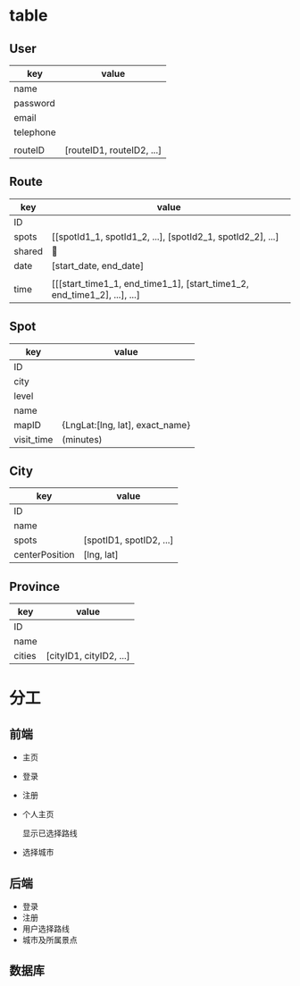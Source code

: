 # table

## User
| key | value |
| --- | --- |
| name  |   |
| password |  |
| email ||
| telephone ||
|   |   |
| routeID  | [routeID1, routeID2, ...] |

## Route
| key | value |
| --- | --- |
| ID  |   |
| spots | [[spotId1\_1, spotId1\_2, ...], [spotId2\_1, spotId2\_2], ...]|
| shared |
| date |[start\_date, end\_date]
||
| time  | [[[start\_time1\_1, end\_time1\_1], [start\_time1\_2, end\_time1\_2], ...], ...] |

## Spot
| key | value |
| --- | --- |
| ID  |   |
| city  |   |
| level ||
| name |   |
| mapID  | {LngLat:[lng, lat], exact_name} |
| visit_time  | (minutes)  |

## City
| key | value |
| --- | --- |
| ID  |   |
| name |   |
| spots  |  [spotID1, spotID2, ...] |
| centerPosition | [lng, lat] |

## Province
| key | value |
| --- | --- |
| ID  |   |
| name |   |
| cities | [cityID1, cityID2, ...] |


# 分工
## 前端
+ 主页
+ 登录
+ 注册
+ 个人主页  

	显示已选择路线

+ 选择城市

## 后端
+ 登录
+ 注册
+ 用户选择路线
+ 城市及所属景点

## 数据库
